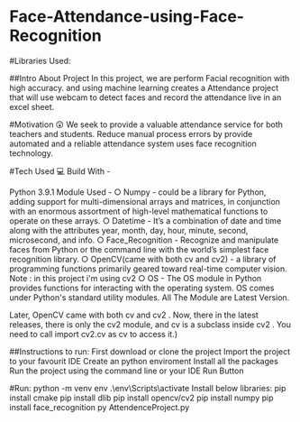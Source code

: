 # Face-Attendance-using-Face-Recognition

#Libraries Used:

##Intro About Project
In this project, we are perform Facial recognition with high accuracy. and using machine learning creates a Attendance project that will use webcam to detect faces and record the attendance live in an excel sheet.

#Motivation 😲
We seek to provide a valuable attendance service for both teachers and students. Reduce manual process errors by provide automated and a reliable attendance system uses face recognition technology.



#Tech Used 💻
Build With -

Python 3.9.1
Module Used -
○ Numpy - could be a library for Python, adding support for multi-dimensional arrays and matrices, in conjunction with an enormous assortment of high-level mathematical functions to operate on these arrays.
○ Datetime - It’s a combination of date and time along with the attributes year, month, day, hour, minute, second, microsecond, and info.
○ Face_Recognition - Recognize and manipulate faces from Python or the command line with the world’s simplest face recognition library.
○ OpenCV(came with both cv and cv2) - a library of programming functions primarily geared toward real-time computer vision.
Note : in this project i'm using cv2
○ OS - The OS module in Python provides functions for interacting with the operating system. OS comes under Python's standard utility modules.
All The Module are Latest Version.


Later, OpenCV came with both cv and cv2 . Now, there in the latest releases, there is only the cv2 module, and cv is a subclass inside cv2 . You need to call import cv2.cv as cv to access it.)


##Instructions to run:
First download or clone the project
Import the project to your favourit IDE
Create an python enviroment
Install all the packages
Run the project using the command line or your IDE Run Button


#Run:
python -m venv env
.\env\Scripts\activate
Install below libraries:
pip install cmake
pip install dlib
pip install opencv/cv2
pip install numpy
pip install face_recognition
py AttendenceProject.py
